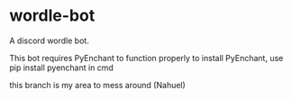 # wordle-bot
A discord wordle bot.

This bot requires PyEnchant to function properly
to install PyEnchant, use pip install pyenchant in cmd

this branch is my area to mess around (Nahuel)